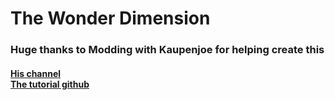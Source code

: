 # The Wonder Dimension
<h3>Huge thanks to Modding with Kaupenjoe for helping create this</h3>

<h4><a href="https://www.youtube.com/@ModdingByKaupenjoe">His channel</a><br/>
<a href="https://github.com/Tutorials-By-Kaupenjoe/Forge-Tutorial-1.20.X/">The tutorial github</a></h4>